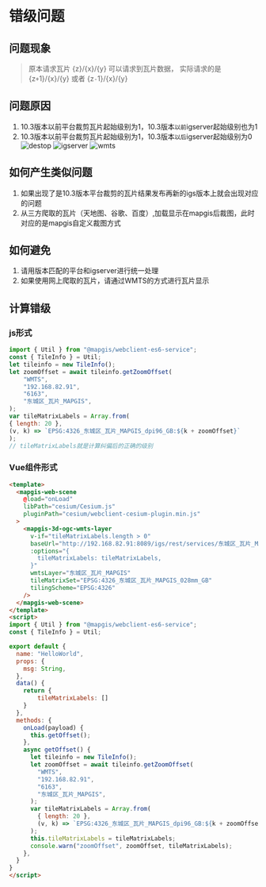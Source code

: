 # 错级问题

## 问题现象
> 原本请求瓦片  {z}/{x}/{y} 可以请求到瓦片数据， 实际请求的是  {z`+`1}/{x}/{y} 或者 {z`-`1}/{x}/{y} 

## 问题原因
1. 10.3版本以前平台裁剪瓦片起始级别为1，10.3版本`以前`igserver起始级别也为1
2. 10.3版本以前平台裁剪瓦片起始级别为1，10.3版本`以后`igserver起始级别为0
![destop](./static/modules/cesium/fqa/tile/destop.png)
![igserver](./static/modules/cesium/fqa/tile/igserver.png)
![wmts](./static/modules/cesium/fqa/tile/wmts.png)

## 如何产生类似问题
1. 如果出现了是10.3版本平台裁剪的瓦片结果发布再新的igs版本上就会出现对应的问题
2. 从三方爬取的瓦片（天地图、谷歌、百度）,加载显示在mapgis后裁图，此时对应的是mapgis自定义裁图方式

## 如何避免
1. 请用版本匹配的平台和igserver进行统一处理
2. 如果使用网上爬取的瓦片，请通过WMTS的方式进行瓦片显示

## 计算错级

### js形式
``` js
import { Util } from "@mapgis/webclient-es6-service";
const { TileInfo } = Util;
let tileinfo = new TileInfo();
let zoomOffset = await tileinfo.getZoomOffset(
    "WMTS",
    "192.168.82.91",
    "6163",
    "东城区_瓦片_MAPGIS",
);
var tileMatrixLabels = Array.from(
{ length: 20 },
(v, k) => `EPSG:4326_东城区_瓦片_MAPGIS_dpi96_GB:${k + zoomOffset}`
);
// tileMatrixLabels就是计算纠偏后的正确的级别
```

### Vue组件形式
``` html
<template>
  <mapgis-web-scene
    @load="onLoad"
    libPath="cesium/Cesium.js"
    pluginPath="cesium/webclient-cesium-plugin.min.js"
  >
    <mapgis-3d-ogc-wmts-layer
      v-if="tileMatrixLabels.length > 0"
      baseUrl="http://192.168.82.91:8089/igs/rest/services/东城区_瓦片_MAPGIS/WMTSServer"
      :options="{
        tileMatrixLabels: tileMatrixLabels,
      }"
      wmtsLayer="东城区_瓦片_MAPGIS"
      tileMatrixSet="EPSG:4326_东城区_瓦片_MAPGIS_028mm_GB"
      tilingScheme="EPSG:4326"
    />
  </mapgis-web-scene>
</template>
<script>
import { Util } from "@mapgis/webclient-es6-service";
const { TileInfo } = Util;

export default {
  name: "HelloWorld",
  props: {
    msg: String,
  },
  data() {
    return {
        tileMatrixLabels: []
    }
  },
  methods: {
    onLoad(payload) {
      this.getOffset();
    },
    async getOffset() {
      let tileinfo = new TileInfo();
      let zoomOffset = await tileinfo.getZoomOffset(
        "WMTS",
        "192.168.82.91",
        "6163",
        "东城区_瓦片_MAPGIS",
      );
      var tileMatrixLabels = Array.from(
        { length: 20 },
        (v, k) => `EPSG:4326_东城区_瓦片_MAPGIS_dpi96_GB:${k + zoomOffset}`
      );
      this.tileMatrixLabels = tileMatrixLabels;
      console.warn("zoomOffset", zoomOffset, tileMatrixLabels);
    },
  }
}
</script>
```

